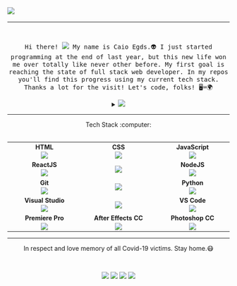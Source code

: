 <div>
<img src="https://media.giphy.com/media/ffaqz9e5WOSppICTdw/giphy.gif" width="1000px">
</div>

---

<br>
<p align="center"> <samp>Hi there! <img src="https://github.com/TheDudeThatCode/TheDudeThatCode/blob/master/Assets/Hi.gif" width="29px"> My name is Caio Egds.👽 I just started programming at the end of last year, but this new life won me over totally like never other before. My first goal is reaching the state of full stack web developer. In my repos you'll find this progress using my current tech stack. Thanks a lot for the visit! Let's code, folks! 🖥⌨🌍 
<br>
 
<details align="center">
  <summary><img src="https://img.shields.io/badge/-a%20little%20bit%20about%20me-black"></summary>
  <br> 
  <img src="https://github.com/kylelionegds/kylelionegds/blob/main/aboutme.png?raw=true">
  <br>
  <img align="right" alt="GIF" height="190px" src="https://media.giphy.com/media/J5B1Y8QZnzXXbLQIBu/giphy.gif" />

   
   <p align="center">Now Playing 🎧  
   
   [![Spotify](https://novatorem-one-khaki.vercel.app/api/spotify)](https://open.spotify.com/user/12156243433)

</details>

---

<div align="center">
Tech Stack :computer:

<br>
<br>
<table>
<tbody>
 <tr>
<td align="center" width="20%">
<span><b><center>HTML</center></b></span> 
<img align="center" height=50px src="https://img.icons8.com/color/2x/html-5.png"> 
</td>
  
<td align="center" width="20%">
<span><b><center>CSS</center></b></span> 
<img align="center" height=50px src="https://img.icons8.com/color/48/000000/css3.png"> 
</td>
 
<td align="center" width="20%">
<span><b><center>JavaScript</center></b></span> 
<img align="center" height=50px src="https://img.icons8.com/color/2x/javascript.png"> 
</td>
 </tr>
  
<td align="center" width="20%">
<span><b><center>ReactJS</center></b></span> 
<img align="center" height=50px src="https://img.icons8.com/ultraviolet/2x/react.png"> 
</td>

<td align="center" width="20%">

<img align="center" height=50px src="https://profilinator.rishav.dev/skills-assets/dot-net-original-wordmark.svg"> 
</td>

<td align="center" width="20%">
<span><b><center>NodeJS</center></b></span> 
<img align="center" height=50px src="https://img.icons8.com/color/2x/nodejs.png"> 
</td>
</tr>

<tr>
<td align="center" width="20%">
<span><b><center>Git</center></b></span> 
<img align="center" height=50px src="https://img.icons8.com/color/144/000000/git.png"> 
</td>

<td align="center" width="20%">

<img align="center" height=50px src="https://img.icons8.com/color/144/000000/c-sharp-logo.png"> 
</td>

<td align="center" width="20%">
<span><b><center>Python</center></b></span> 
<img align="center" height=50px src="https://img.icons8.com/color/2x/python.png"> 
</td>
</tr>

<tr>
<td align="center" width="20%">
<span><b><center>Visual Studio</center></b></span> 
<img align="center" height=50px src="https://img.icons8.com/fluent/144/000000/visual-studio-2019.png"> 
</td>

<td align="center" width="20%">

<img align="center" height=50px src="https://img.icons8.com/metro/100/000000/sql.png"> 
</td>



<td align="center" width="20%">
<span><b><center>VS Code</center></b></span> 
<img align="center" height=50px src="https://img.icons8.com/color/144/000000/visual-studio-code-2019.png"> 
</td>
</tr>


<td align="center" width="20%">
<span><b><center>Premiere Pro</center></b></span> 
<img align="center" height=50px src="https://img.icons8.com/fluent/144/000000/adobe-premiere-pro.png"> 
</td>

<td align="center" width="20%">
<span><b><center>After Effects CC</center></b></span> 
<img align="center" height=50px src="https://img.icons8.com/color/144/000000/adobe-after-effects.png"> 
</td>


<td align="center" width="20%">
<span><b><center>Photoshop CC</center></b></span> 
<img align="center" height=50px src="https://img.icons8.com/fluent/144/000000/adobe-photoshop.png"> 
</td>
</tr>

</tbody>
</table>
</div>

---
<p align="center">In respect and love memory of all Covid-19 victims. Stay home.😷</p>
<br>
<p align="center">
    <a href="https://www.linkedin.com/in/caioespindola/" alt="LinkedIn">
        <img src="https://img.shields.io/badge/-LinkedIn-black?style=for-the-badge&logo=linkedin" /></a> 
    <a href="https://www.instagram.com/sleepwalkeroz" alt="Instagram">
        <img src="https://img.shields.io/badge/-Instagram-black?style=for-the-badge&logo=instagram&logoColor=white" /></a>
    <a href="https://www.facebook.com/kylelionegds" alt="Facebook">
        <img src="https://img.shields.io/badge/-Facebook-black?style=for-the-badge&logo=facebook&logoColor=white" /></a>
     <a href="https://twitter.com/caioegds" alt="Twitter">
        <img src="https://img.shields.io/badge/-Twitter-black?style=for-the-badge&logo=twitter&logoColor=white" /></a>
    


